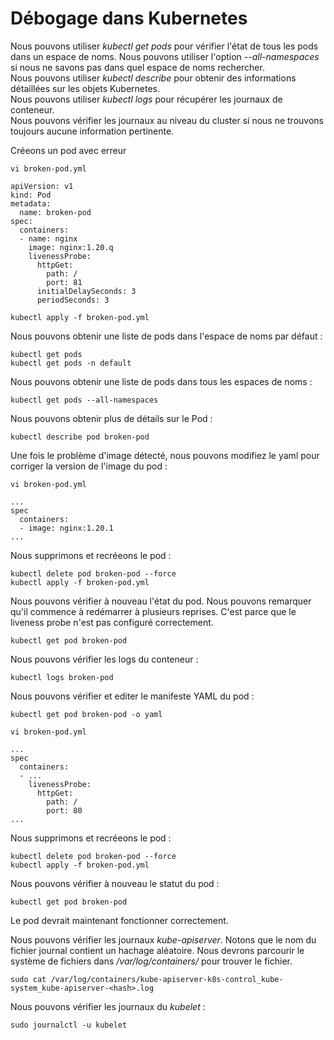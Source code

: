 # Débogage dans Kubernetes
Nous pouvons utiliser *kubectl get pods* pour vérifier l'état de tous les pods dans un espace de noms. Nous pouvons utiliser l'option *--all-namespaces* si nous ne savons pas dans quel espace de noms rechercher.<br>
Nous pouvons utiliser *kubectl describe* pour obtenir des informations détaillées sur les objets Kubernetes.<br>
Nous pouvons utiliser *kubectl logs* pour récupérer les journaux de conteneur.<br>
Nous pouvons vérifier les journaux au niveau du cluster si nous ne trouvons toujours aucune information pertinente.<br>

Créeons un pod avec erreur
```
vi broken-pod.yml
```

```
apiVersion: v1
kind: Pod
metadata:
  name: broken-pod
spec:
  containers:
  - name: nginx
    image: nginx:1.20.q
    livenessProbe:
      httpGet:
        path: /
        port: 81
      initialDelaySeconds: 3
      periodSeconds: 3
```

```
kubectl apply -f broken-pod.yml
```

Nous pouvons obtenir une liste de pods dans l'espace de noms par défaut :

```
kubectl get pods
kubectl get pods -n default
```

Nous pouvons obtenir une liste de pods dans tous les espaces de noms :

```
kubectl get pods --all-namespaces
```

Nous pouvons obtenir plus de détails sur le Pod :

```
kubectl describe pod broken-pod
```

Une fois le problème d'image détecté, nous pouvons modifiez le yaml pour corriger la version de l'image du pod :
```
vi broken-pod.yml
```

```
...
spec
  containers:
  - image: nginx:1.20.1
...
```

Nous supprimons et recréeons le pod :

```
kubectl delete pod broken-pod --force
kubectl apply -f broken-pod.yml
```

Nous pouvons vérifier à nouveau l'état du pod. Nous pouvons remarquer qu'il commence à redémarrer à plusieurs reprises. C'est parce que le liveness probe n'est pas configuré correctement.

```
kubectl get pod broken-pod
```

Nous pouvons vérifier les logs du conteneur :

```
kubectl logs broken-pod
```

Nous pouvons vérifier et editer le manifeste YAML du pod :
```
kubectl get pod broken-pod -o yaml
```

```
vi broken-pod.yml
```

```
...
spec
  containers:
  - ...
    livenessProbe:
      httpGet:
        path: /
        port: 80
...
```

Nous supprimons et recréeons le pod :

```
kubectl delete pod broken-pod --force
kubectl apply -f broken-pod.yml
```

Nous pouvons vérifier à nouveau le statut du pod :

```
kubectl get pod broken-pod
```

Le pod devrait maintenant fonctionner correctement.<br>

Nous pouvons vérifier les journaux *kube-apiserver*. Notons que le nom du fichier journal contient un hachage aléatoire. Nous devrons parcourir le système de fichiers dans */var/log/containers/* pour trouver le fichier.

```
sudo cat /var/log/containers/kube-apiserver-k8s-control_kube-system_kube-apiserver-<hash>.log
```

Nous pouvons vérifier les journaux du *kubelet* :
```
sudo journalctl -u kubelet
```